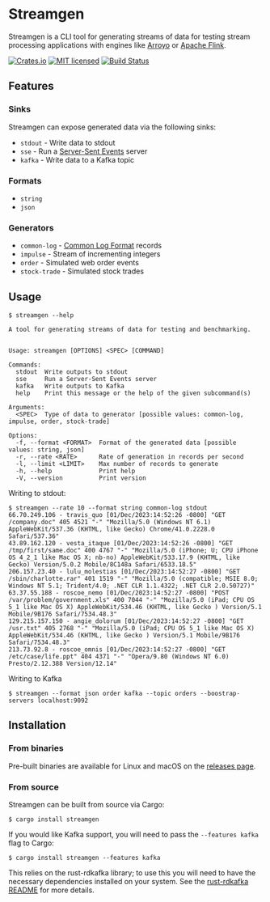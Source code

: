 # Streamgen

Streamgen is a CLI tool for generating streams of data for testing stream processing applications with
engines like [Arroyo](https://github.com/ArroyoSystems/arroyo) or [Apache Flink](https://flink.apache.org/).

[![Crates.io][crates-badge]][crates-url]
[![MIT licensed][mit-badge]][mit-url]
[![Build Status][actions-badge]][actions-url]

[crates-badge]: https://img.shields.io/crates/v/streamgen.svg
[crates-url]: https://crates.io/crates/streamgen
[mit-badge]: https://img.shields.io/badge/license-MIT-blue.svg
[mit-url]: https://github.com/ArroyoSystems/streamgen/blob/master/LICENSE-MIT
[actions-badge]: https://github.com/ArroyoSystems/streamgen/workflows/ci.yml/badge.svg
[actions-url]: https://github.com/ArroyoSystems/streamgen/actions?query=branch%3Amain


## Features

### Sinks

Streamgen can expose generated data via the following sinks:

* `stdout` - Write data to stdout
* `sse` - Run a [Server-Sent Events](https://developer.mozilla.org/en-US/docs/Web/API/Server-sent_events/Using_server-sent_events) server
* `kafka` - Write data to a Kafka topic

### Formats

* `string`
* `json`

### Generators

* `common-log` - [Common Log Format](https://en.wikipedia.org/wiki/Common_Log_Format) records
* `impulse` - Stream of incrementing integers
* `order` - Simulated web order events
* `stock-trade` - Simulated stock trades

## Usage

```
$ streamgen --help

A tool for generating streams of data for testing and benchmarking.


Usage: streamgen [OPTIONS] <SPEC> [COMMAND]

Commands:
  stdout  Write outputs to stdout
  sse     Run a Server-Sent Events server
  kafka   Write outputs to Kafka
  help    Print this message or the help of the given subcommand(s)

Arguments:
  <SPEC>  Type of data to generator [possible values: common-log, impulse, order, stock-trade]

Options:
  -f, --format <FORMAT>  Format of the generated data [possible values: string, json]
  -r, --rate <RATE>      Rate of generation in records per second
  -l, --limit <LIMIT>    Max number of records to generate
  -h, --help             Print help
  -V, --version          Print version
```

Writing to stdout:
```
$ streamgen --rate 10 --format string common-log stdout
66.70.249.106 - travis_quo [01/Dec/2023:14:52:26 -0800] "GET /company.doc" 405 4521 "-" "Mozilla/5.0 (Windows NT 6.1) AppleWebKit/537.36 (KHTML, like Gecko) Chrome/41.0.2228.0 Safari/537.36"
43.89.162.120 - vesta_itaque [01/Dec/2023:14:52:26 -0800] "GET /tmp/first/same.doc" 400 4767 "-" "Mozilla/5.0 (iPhone; U; CPU iPhone OS 4_2_1 like Mac OS X; nb-no) AppleWebKit/533.17.9 (KHTML, like Gecko) Version/5.0.2 Mobile/8C148a Safari/6533.18.5"
206.157.23.40 - lulu_molestias [01/Dec/2023:14:52:27 -0800] "GET /sbin/charlotte.rar" 401 1519 "-" "Mozilla/5.0 (compatible; MSIE 8.0; Windows NT 5.1; Trident/4.0; .NET CLR 1.1.4322; .NET CLR 2.0.50727)"
63.37.55.188 - roscoe_nemo [01/Dec/2023:14:52:27 -0800] "POST /var/problem/government.xls" 400 7044 "-" "Mozilla/5.0 (iPad; CPU OS 5_1 like Mac OS X) AppleWebKit/534.46 (KHTML, like Gecko ) Version/5.1 Mobile/9B176 Safari/7534.48.3"
129.215.157.150 - angie_dolorum [01/Dec/2023:14:52:27 -0800] "GET /usr.txt" 405 2768 "-" "Mozilla/5.0 (iPad; CPU OS 5_1 like Mac OS X) AppleWebKit/534.46 (KHTML, like Gecko ) Version/5.1 Mobile/9B176 Safari/7534.48.3"
213.73.92.8 - roscoe_omnis [01/Dec/2023:14:52:27 -0800] "GET /etc/case/life.ppt" 404 4371 "-" "Opera/9.80 (Windows NT 6.0) Presto/2.12.388 Version/12.14"
```

Writing to Kafka
```
$ streamgen --format json order kafka --topic orders --boostrap-servers localhost:9092
```

## Installation

### From binaries

Pre-built binaries are available for Linux and macOS on the 
[releases page](https://github.com/ArroyoSystems/streamgen/releases).

### From source

Streamgen can be built from source via Cargo:

```
$ cargo install streamgen
```

If you would like Kafka support, you will need to pass the `--features kafka` flag to Cargo:

```
$ cargo install streamgen --features kafka
```

This relies on the rust-rdkafka library; to use this you will need to have the necessary dependencies installed
on your system. See the [rust-rdkafka README](https://github.com/fede1024/rust-rdkafka#installation) for more details.